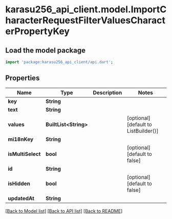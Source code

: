 # karasu256_api_client.model.ImportCharacterRequestFilterValuesCharacterPropertyKey

## Load the model package
```dart
import 'package:karasu256_api_client/api.dart';
```

## Properties
Name | Type | Description | Notes
------------ | ------------- | ------------- | -------------
**key** | **String** |  | 
**text** | **String** |  | 
**values** | **BuiltList&lt;String&gt;** |  | [optional] [default to ListBuilder()]
**mi18nKey** | **String** |  | 
**isMultiSelect** | **bool** |  | [optional] [default to false]
**id** | **String** |  | 
**isHidden** | **bool** |  | [optional] [default to false]
**updatedAt** | **String** |  | 

[[Back to Model list]](../README.md#documentation-for-models) [[Back to API list]](../README.md#documentation-for-api-endpoints) [[Back to README]](../README.md)


